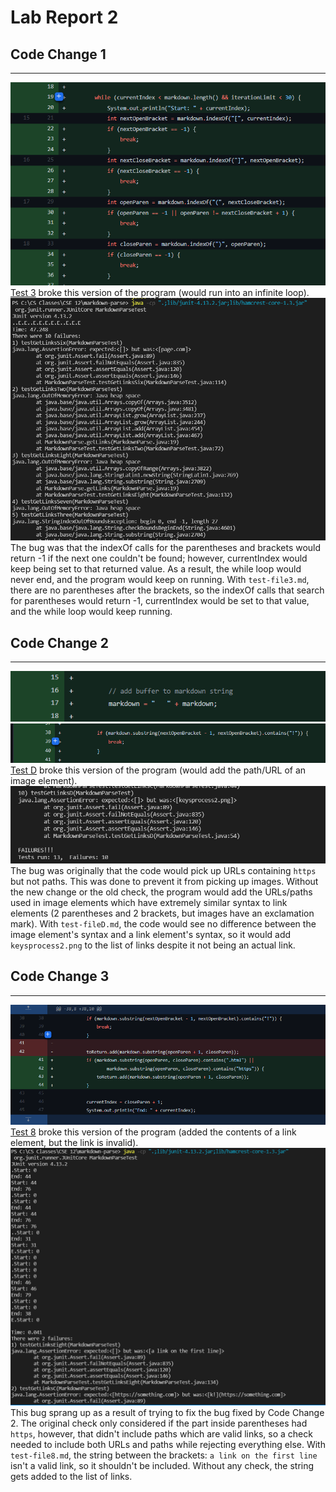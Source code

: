 # Lab Report 2

## Code Change 1 
---
![image broke](currindexbugfix.png)
[Test 3](https://github.com/potato48/markdown-parse/blob/main/test-file3.md) broke this version of the program (would run into an infinite loop).
![image broke](infloop.png)
The bug was that the indexOf calls for the parentheses and brackets would return -1 if the next one couldn't be found; however, currentIndex would keep being set to that returned value. As a result, the while loop would never end, and the program would keep on running. With ``test-file3.md``, there are no parentheses after the brackets, so the indexOf calls that search for parentheses would return -1, currentIndex would be set to that value, and the while loop would keep running.
## Code Change 2 
---
![image broke](imagecheckpart1.png)
![image broke](imagecheckpart2.png)
[Test D](https://github.com/potato48/markdown-parse/blob/main/test-fileD.md) broke this version of the program (would add the path/URL of an image element).
![image broke](imageError.png)
The bug was originally that the code would pick up URLs containing ``https`` but not paths. This was done to prevent it from picking up images. Without the new change or the old check, the program would add the URLs/paths used in image elements which have extremely similar syntax to link elements (2 parentheses and 2 brackets, but images have an exclamation mark). With ``test-fileD.md``, the code would see no difference between the image element's syntax and a link element's syntax, so it would add ``keysprocess2.png`` to the list of links despite it not being an actual link.

## Code Change 3
---
![image broke](reworkURLcheck.png)
[Test 8](https://github.com/potato48/markdown-parse/blob/main/test-file8.md) broke this version of the program (added the contents of a link element, but the link is invalid).
![image broke](URLandPath.png)
This bug sprang up as a result of trying to fix the bug fixed by Code Change 2. The original check only considered if the part inside parentheses had ``https``, however, that didn't include paths which are valid links, so a check needed to include both URLs and paths while rejecting everything else. With ``test-file8.md``, the string between the brackets: ``a link on the first line`` isn't a valid link, so it shouldn't be included. Without any check, the string gets added to the list of links.

